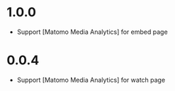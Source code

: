 # 1.0.0

 * Support [Matomo Media Analytics] for embed page

# 0.0.4

 * Support [Matomo Media Analytics] for watch page
